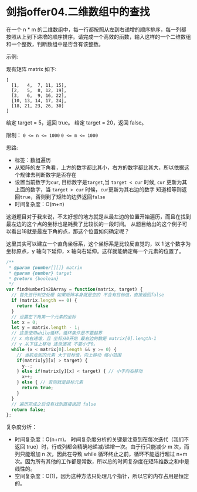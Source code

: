 # 剑指offer04.二维数组中的查找

在一个 n * m 的二维数组中，每一行都按照从左到右递增的顺序排序，每一列都按照从上到下递增的顺序排序。请完成一个高效的函数，输入这样的一个二维数组和一个整数，判断数组中是否含有该整数。

示例:

现有矩阵 matrix 如下:

```
[
  [1,   4,  7, 11, 15],
  [2,   5,  8, 12, 19],
  [3,   6,  9, 16, 22],
  [10, 13, 14, 17, 24],
  [18, 21, 23, 26, 30]
]
```

给定 target = 5，返回 true。
给定 target = 20，返回 false。

限制：
`0 <= n <= 1000`
`0 <= m <= 1000`

思路:
- 标签：数组遍历
- 从矩阵的左下角看，上方的数字都比其小，右方的数字都比其大，所以依据这个规律去判断数字是否存在
- 设置当前数字为`cur`, 目标数字是`target`,当 `target < cur` 时候, `cur` 更新为其上面的数字，当 `target > cur` 时候，`cur`更新为其右边的数字 知道相等则返回`true`，否则到了矩阵的边界返回`false`
- 时间复杂度：O(m+n)

这道题目对于我来说，不太好想的地方就是从最左边的位置开始遍历，而且在找到最左边的这个点的坐标也是耗费了比较长的一段时间。
从题目给出的这个例子可以看出18就是最左下角的点，那这个位置如何确定呢？

这里其实可以建立一个直角坐标系，这个坐标系是比较反直觉的，以 1 这个数字为坐标原点，y 轴向下延伸，x 轴向右延伸。这样就能确定每一个元素的位置了。




```js
/**
 * @param {number[][]} matrix
 * @param {number} target
 * @return {boolean}
 */
var findNumberIn2DArray = function(matrix, target) {
  // 首先进行判空处理 如果矩阵本身就是空的 不会有目标值，直接返回false
  if (matrix.length == 0) {
    return false
  }
  // 设置左下角第一个元素的坐标
  let x = 0; 
  let y = matrix.length - 1;
  // 这里使用while循环，循环条件是不要越界
  // x 向右递增，且 坐标从0开始 最右边的数是 matrix[0].length-1
  // y 从下往上移动 逐渐递减 不要小于0。
  while (x < matrix[0].length && y >= 0) {
    // 当前走到的元素 大于目标值，向上移动 缩小范围
    if(matrix[y][x] > target) {
      y--;
    } else if(matrix[y][x] < target) { // 小于向右移动
      x++;
    } else { // 否则就是目标元素
      return true;
    }
  }
  // 遍历完成之后没有找到直接返回 false
  return false;
};
```

复杂度分析：
- 时间复杂度：O(n+m)。
  时间复杂度分析的关键是注意到在每次迭代（我们不返回 true）时，行或列都会精确地递减/递增一次。由于行只能减少 m 次，而列只能增加 n 次，因此在导致 while 循环终止之前，循环不能运行超过 n+m 次。因为所有其他的工作都是常数，所以总的时间复杂度在矩阵维数之和中是线性的。
- 空间复杂度：O(1)，因为这种方法只处理几个指针，所以它的内存占用是恒定的。
